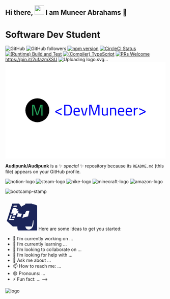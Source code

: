 
## Hi there, <img src="https://github.com/user-attachments/assets/f6d643fa-00e6-4ee4-bdc5-56ba022b8adc" width="30px"> I am Muneer Abrahams 👋
# Software Dev Student
<img alt="GitHub" src="https://img.shields.io/badge/:badgeContent/https://www.youtube.com/channel/UCuJEyzAlx4s2IGqxUvRYWbw">  <img alt="GitHub followers" src="https://img.shields.io/github/followers/:Audipunk">
[![npm version](https://img.shields.io/npm/v/react.svg?style=flat)](https://www.npmjs.com/package/react) 
[![CircleCI Status](https://circleci.com/gh/facebook/react.svg?style=shield)](https://circleci.com/gh/facebook/react) [![(Runtime) Build and Test](https://github.com/facebook/react/actions/workflows/runtime_build_and_test.yml/badge.svg)](https://github.com/facebook/react/actions/workflows/runtime_build_and_test.yml) [![(Compiler) TypeScript](https://github.com/facebook/react/actions/workflows/compiler_typescript.yml/badge.svg?branch=main)](https://github.com/facebook/react/actions/workflows/compiler_typescript.yml) [![PRs Welcome](https://img.shields.io/badge/PRs-welcome-brightgreen.svg)](https://legacy.reactjs.org/docs/how-to-contribute.html#your-first-pull-request)
https://pin.it/2ufazmXSU
![Uploading logo.svg…]()
<svg xmlns="http://www.w3.org/2000/svg" version="1.1" xmlns:xlink="http://www.w3.org/1999/xlink" xmlns:svgjs="http://svgjs.dev/svgjs" width="100%" height="100%" viewBox="0 0 1000 600"><rect width="1000" height="600" x="0" y="0" fill="white"/><g><circle r="166.66666666666666" cx="446.3895060221354" cy="468.611687368532" fill="#FFE7C" transform="matrix(0.44687094332245053,0,0,0.44687094332245053,0,90.59104176960703)"/><path d="M390.7161204699096 543.6116833013172L373.34928629905534 543.6116833013172L373.34928629905534 393.61168330131716L404.8266732337287 393.61168330131716L446.28395966588954 519.5212310400107L487.95230137443224 393.61168330131716L519.4296883091056 393.61168330131716L519.4296883091056 543.6116833013172L502.06285413825134 543.6116833013172L502.06285413825134 412.0639446078498L498.80657273121614 412.0639446078498L456.05280388699504 538.1845476229253L436.7261707211659 538.1845476229253L393.9724018769448 412.0639446078498L390.7161204699096 412.0639446078498L390.7161204699096 543.6116833013172Z " fill="#229955" transform="matrix(0.44687094332245053,0,0,0.44687094332245053,0,90.59104176960703)"/><path d="M785.4027586571192 521.1428868741775L785.4027586571192 538.6780558576284L696.3894855970593 495.04817777677096L696.3894855970593 480.4850713328881L785.4027586571192 437.2712820075702L785.4027586571192 454.5984066132513L713.7166102027404 487.55858017705975L785.4027586571192 521.1428868741775ZM873.9999429616394 541.4717946448222L821.1566710081215 541.4717946448222L821.1566710081215 393.61168330131716L873.9999429616394 393.61168330131716Q890.2571250530762 393.61168330131716 900.9565501955208 398.84251337095674Q911.6559753379652 404.103064065992 917.8675860456622 413.61366419260935Q924.0791967533592 423.1242643192268 926.6351705373877 436.2905013695128Q929.2208649468118 449.45673841979874 929.2208649468118 465.2978317556959L929.2208649468118 465.2978317556959Q929.2208649468118 481.34696946936276 926.7540530389704 495.13733965295796Q924.2872411311289 508.95743046194895 918.0756304234321 519.4190906012282Q911.8937403411308 529.9104713659029 901.1943151986861 535.7059933180603Q890.4948900562415 541.4717946448222 873.9999429616394 541.4717946448222L873.9999429616394 541.4717946448222ZM838.2757512360329 408.7989228785093L838.2757512360329 526.28455506763L873.9999429616394 526.28455506763Q885.5612662405588 526.28455506763 892.8428194625003 521.3509312519473Q900.1243726844416 516.4470280616601 904.1663777382541 507.88748794770447Q908.2381034174621 499.3279478337488 909.8430171888288 488.3907576881388Q911.4479309601954 477.48328816792446 911.4479309601954 465.2978317556959L911.4479309601954 465.2978317556959Q911.4479309601954 453.3204197212371 909.8430171888288 443.037083334332Q908.2381034174621 432.7537469474269 904.1663777382541 425.056104969946Q900.1243726844416 417.358462992465 892.8428194625003 413.0786929354872Q885.5612662405588 408.7989228785093 873.9999429616394 408.7989228785093L873.9999429616394 408.7989228785093L838.2757512360329 408.7989228785093ZM994.2793139379542 543.6116796733111L994.2793139379542 543.6116796733111Q978.2301762242871 543.6116796733111 968.8978998500438 537.4000689656141Q959.5953441011961 531.1884582579171 955.523618421988 519.0030018456886Q951.4816133681757 506.81754543346005 951.4816133681757 488.6285226913042L951.4816133681757 488.6285226913042Q951.4816133681757 468.2996149206595 957.0393703171678 455.9952760068482Q962.5971272661598 443.69093709303695 972.6426986498996 438.01429764246217Q982.7179906590347 432.33765819188744 996.419198966443 432.33765819188744L996.419198966443 432.33765819188744Q1017.8180492513322 432.33765819188744 1028.7255187715464 444.2259083501592Q1039.6329882917607 456.08443788303526 1039.6329882917607 482.41691198360724L1039.6329882917607 482.41691198360724L1038.7710901552862 495.04817777677096L968.3629285929217 495.04817777677096Q968.600693596087 511.7214486237471 974.5745393006187 520.2809887377027Q980.5781056305459 528.8405288516585 996.1814339632776 528.8405288516585L996.1814339632776 528.8405288516585Q1002.1850002932047 528.8405288516585 1009.3476710135635 528.513601972306Q1016.5103417339221 528.2163957183492 1023.5838505780939 527.770586337414Q1030.6573594222657 527.3544975818745 1035.5612626125528 526.9086882009393L1035.5612626125528 526.9086882009393L1036.007071993488 539.9857633750382Q1030.8654038000354 540.8179408861173 1023.4649680765112 541.679839022592Q1016.0942529783827 542.5417371590667 1008.3966110009017 543.0767084161889Q1000.6989690234209 543.6116796733111 994.2793139379542 543.6116796733111ZM968.3629285929217 481.5550138471325L968.3629285929217 481.5550138471325L1022.9299968193891 481.5550138471325Q1022.9299968193891 461.8799598351927 1016.629224235505 454.06343535612905Q1010.328451651621 446.2469108770654 996.419198966443 446.2469108770654L996.419198966443 446.2469108770654Q987.4138494715521 446.2469108770654 981.2022387638551 449.78366529915127Q975.0203486815537 453.3204197212371 971.6916386372377 461.01806169871804Q968.3629285929217 468.71570367619904 968.3629285929217 481.5550138471325ZM1117.0849380729014 541.4717946448222L1084.1544851344886 541.4717946448222L1054.1960947356438 434.47754322037633L1072.147352474634 434.47754322037633L1096.547985924487 527.1464532041048L1104.691437282903 527.1464532041048L1129.9242482438349 434.47754322037633L1147.0433284717462 434.47754322037633L1117.0849380729014 541.4717946448222ZM1187.2850552574962 541.4717946448222L1170.1659750295848 541.4717946448222L1170.1659750295848 393.61168330131716L1201.1943079426742 393.61168330131716L1242.0601678617334 517.7250149536744L1283.163792783958 393.61168330131716L1314.1921256970472 393.61168330131716L1314.1921256970472 541.4717946448222L1297.0730454691359 541.4717946448222L1297.0730454691359 411.8007060434729L1293.8632179264023 411.8007060434729L1251.6896504899332 536.1220820735999L1232.6387296113028 536.1220820735999L1190.4948828002296 411.8007060434729L1187.2850552574962 411.8007060434729L1187.2850552574962 541.4717946448222ZM1380.0827521992685 543.6116796733111L1380.0827521992685 543.6116796733111Q1366.3815438918602 543.6116796733111 1359.1297112953146 538.0539227243191Q1351.848158073373 532.496165775327 1349.1733017877618 520.7267981186379Q1346.4984455021506 508.95743046194895 1346.4984455021506 490.3225983388579L1346.4984455021506 490.3225983388579L1346.4984455021506 434.47754322037633L1362.963671971357 434.47754322037633L1362.963671971357 490.3225983388579Q1362.963671971357 504.43989540180564 1364.360541364954 512.7913911379916Q1365.757410758551 521.1428868741775 1370.4532695710684 524.887685674033Q1375.1788490089814 528.6324844738887 1384.5705666340161 528.6324844738887L1384.5705666340161 528.6324844738887Q1393.9920048844465 528.6324844738887 1401.6896468619273 526.0765106898602Q1409.417009464804 523.4908162804362 1414.1128682773212 520.9348424964078L1414.1128682773212 520.9348424964078L1414.1128682773212 434.47754322037633L1430.5780947465275 434.47754322037633L1430.5780947465275 541.4717946448222L1414.1128682773212 541.4717946448222L1414.1128682773212 533.982197045111Q1407.277124436315 537.8458783465493 1399.2525555794816 540.7287790099302Q1391.2279867226482 543.6116796733111 1380.0827521992685 543.6116796733111ZM1477.8933303764495 541.4717946448222L1461.3983832818474 541.4717946448222L1461.3983832818474 434.47754322037633L1477.8933303764495 434.47754322037633L1477.8933303764495 441.9671408200876Q1481.5192466747224 439.82725579159865 1486.9878417475272 437.6873707631097Q1492.4267161949367 435.5474857346208 1498.6383269026335 433.9425719632541Q1504.8499376103307 432.33765819188744 1510.6157389370924 432.33765819188744L1510.6157389370924 432.33765819188744Q1521.7609734604723 432.33765819188744 1528.8047616792483 435.22055885526834Q1535.87827052342 438.10345951864923 1539.8311137010453 444.43395272792895Q1543.7839568786706 450.734725311813 1545.3888706500372 460.6911348193656Q1546.993784421404 470.6475443269182 1546.993784421404 484.7648413898659L1546.993784421404 484.7648413898659L1546.993784421404 541.4717946448222L1530.3205135744279 541.4717946448222L1530.3205135744279 485.41869514857086Q1530.3205135744279 471.5094424633929 1528.715599803061 463.157946727207Q1527.1106860316943 454.80645099102105 1522.2959447175942 451.0616521911654Q1517.4812034034944 447.31685339130985 1507.6139557721287 447.31685339130985L1507.6139557721287 447.31685339130985Q1502.2642432009063 447.31685339130985 1496.6173243757273 448.505678407137Q1490.9406849251527 449.66478279756853 1486.00706110947 451.47774094670496Q1481.1031579191829 453.3204197212371 1477.8933303764495 455.0144953687908L1477.8933303764495 455.0144953687908L1477.8933303764495 541.4717946448222ZM1614.4001628188048 543.6116796733111L1614.4001628188048 543.6116796733111Q1598.3510251051382 543.6116796733111 1589.0484693562903 537.4000689656141Q1579.7459136074428 531.1884582579171 1575.6741879282347 519.0030018456886Q1571.6024622490265 506.81754543346005 1571.6024622490265 488.6285226913042L1571.6024622490265 488.6285226913042Q1571.6024622490265 468.2996149206595 1577.1602191980185 455.9952760068482Q1582.7476967724062 443.69093709303695 1592.793268156146 438.01429764246217Q1602.8388395398856 432.33765819188744 1616.5400478472936 432.33765819188744L1616.5400478472936 432.33765819188744Q1637.9388981321829 432.33765819188744 1648.8463676523972 444.2259083501592Q1659.7835577980075 456.08443788303526 1659.7835577980075 482.41691198360724L1659.7835577980075 482.41691198360724L1658.9216596615327 495.04817777677096L1588.5134980991681 495.04817777677096Q1588.7215424769379 511.7214486237471 1594.725108806865 520.2809887377027Q1600.6989545113968 528.8405288516585 1616.3320034695241 528.8405288516585L1616.3320034695241 528.8405288516585Q1622.3355697994514 528.8405288516585 1629.49824051981 528.513601972306Q1636.6609112401686 528.2163957183492 1643.7344200843404 527.770586337414Q1650.7782083031163 527.3544975818745 1655.7118321187993 526.9086882009393L1655.7118321187993 526.9086882009393L1656.1279208743388 539.9857633750382Q1650.9862526808863 540.8179408861173 1643.6155375827577 541.679839022592Q1636.2448224846291 542.5417371590667 1628.5174598817525 543.0767084161889Q1620.8198179042718 543.6116796733111 1614.4001628188048 543.6116796733111ZM1588.5134980991681 481.5550138471325L1588.5134980991681 481.5550138471325L1643.0805663256356 481.5550138471325Q1643.0805663256356 461.8799598351927 1636.7797937417515 454.06343535612905Q1630.4493005324719 446.2469108770654 1616.5400478472936 446.2469108770654L1616.5400478472936 446.2469108770654Q1607.5644189777988 446.2469108770654 1601.3528082701016 449.78366529915127Q1595.1411975624046 453.3204197212371 1591.8422081434842 461.01806169871804Q1588.5134980991681 468.71570367619904 1588.5134980991681 481.5550138471325ZM1722.4643567574951 543.6116796733111L1722.4643567574951 543.6116796733111Q1706.4152190438283 543.6116796733111 1697.1126632949806 537.4000689656141Q1687.8101075461332 531.1884582579171 1683.738381866925 519.0030018456886Q1679.6666561877169 506.81754543346005 1679.6666561877169 488.6285226913042L1679.6666561877169 488.6285226913042Q1679.6666561877169 468.2996149206595 1685.224413136709 455.9952760068482Q1690.8118907110968 443.69093709303695 1700.8574620948364 438.01429764246217Q1710.903033478576 432.33765819188744 1724.6042417859842 432.33765819188744L1724.6042417859842 432.33765819188744Q1746.0030920708734 432.33765819188744 1756.9105615910878 444.2259083501592Q1767.8477517366975 456.08443788303526 1767.8477517366975 482.41691198360724L1767.8477517366975 482.41691198360724L1766.9858536002228 495.04817777677096L1696.5776920378585 495.04817777677096Q1696.7857364156282 511.7214486237471 1702.7893027455555 520.2809887377027Q1708.7631484500869 528.8405288516585 1724.3961974082142 528.8405288516585L1724.3961974082142 528.8405288516585Q1730.3997637381415 528.8405288516585 1737.5624344585 528.513601972306Q1744.7251051788592 528.2163957183492 1751.7986140230307 527.770586337414Q1758.842402241807 527.3544975818745 1763.7760260574894 526.9086882009393L1763.7760260574894 526.9086882009393L1764.1921148130289 539.9857633750382Q1759.0504466195764 540.8179408861173 1751.6797315214478 541.679839022592Q1744.3090164233197 542.5417371590667 1736.5816538204429 543.0767084161889Q1728.8840118429619 543.6116796733111 1722.4643567574951 543.6116796733111ZM1696.5776920378585 481.5550138471325L1696.5776920378585 481.5550138471325L1751.144760264326 481.5550138471325Q1751.144760264326 461.8799598351927 1744.8439876804416 454.06343535612905Q1738.513494471162 446.2469108770654 1724.6042417859842 446.2469108770654L1724.6042417859842 446.2469108770654Q1715.628612916489 446.2469108770654 1709.417002208792 449.78366529915127Q1703.205391501095 453.3204197212371 1699.9064020821745 461.01806169871804Q1696.5776920378585 468.71570367619904 1696.5776920378585 481.5550138471325ZM1809.1297004112964 541.4717946448222L1792.6644739420901 541.4717946448222L1792.6644739420901 434.47754322037633L1809.1297004112964 434.47754322037633L1809.1297004112964 448.8028846610938Q1813.2014260905046 446.03886649929564 1819.4130367982013 442.71015645497954Q1825.6246475058986 439.4111670360591 1833.1142451056096 436.4093838710955Q1840.6038427053206 433.40760070613186 1848.0934403050321 432.12961381411765L1848.0934403050321 432.12961381411765L1848.0934403050321 449.04064966425926Q1840.8118870830906 450.5266809340432 1833.3222894833796 452.99349284188463Q1825.8326918836685 455.460304749726 1819.5021986743884 458.22432291152415Q1813.2014260905046 461.01806169871804 1809.1297004112964 463.157946727207L1809.1297004112964 463.157946727207L1809.1297004112964 541.4717946448222ZM1958.059754269046 495.04817777677096L1869.046481208986 538.6780558576284L1869.046481208986 521.1428868741775L1940.7326296633648 487.55858017705975L1869.046481208986 454.5984066132513L1869.046481208986 437.2712820075702L1958.059754269046 480.4850713328881L1958.059754269046 495.04817777677096Z " fill="blue" transform="matrix(0.44687094332245053,0,0,0.44687094332245053,0,90.59104176960703)"/></g></svg>



**Audipunk/Audipunk** is a ✨ _special_ ✨ repository because its `README.md` (this file) appears on your GitHub profile.




![notion-logo](https://github.com/user-attachments/assets/41ba9a8f-cef4-44fd-9349-11be1dd17bcf)
![steam-logo](https://github.com/user-attachments/assets/b549af1c-0069-492a-b680-0c6930d49b93)
![nike-logo](https://github.com/user-attachments/assets/88652d67-9a15-49b2-9317-f3e9c4f40c86)
![minecraft-logo](https://github.com/user-attachments/assets/0d014c04-aec9-488b-b6a0-897ed1b689e9)
![amazon-logo](https://github.com/user-attachments/assets/4ee0fcde-cee9-4c67-b096-ac2f5e9857d4)

![bootcamp-stamp](https://github.com/user-attachments/assets/84041c0a-6e88-4536-a45f-72f16970c082)



<svg xmlns="http://www.w3.org/2000/svg" x="0px" y="0px" width="100" height="100" viewBox="0 0 64 64" style="fill: #1b2559">
  <path d="M53.5,10h-13l-2,5.5h-3L34,19l-6.5-9H14L3,45l12,11h13l2-8l1,1.5h4l5.5,6.5h13L60,23L53.5,10z M39,19h1h1.5h2l-1.14,3.04	l-4.569,0.286L39,19z M16.979,14h6.87l-0.635,2.223l-7.198,0.576L16.979,14z M17.5,43H7l3.518-10.224L13,32.5L10,41h8.192L17.5,43z M19.045,38.538L13.5,39l1-3h5.423L19.045,38.538z M43.97,43H33l3.874-13H33.47L31,36.5h-8l2.28-6.5H22l-1.217,3.517l-5.598,0.431	L16.5,30h-5.027l3.785-11h7.162l-0.571,2H25l-1,3.5h10h3h11.455L43.97,43z M49.154,21.615l-3.827,0.239L47,16h-4.354l0.764-2H51	L49.154,21.615z"/><svg xmlns="http://www.w3.org/2000/svg" x="0px" y="0px" width="100" height="100" viewBox="0 0 64 64" style="fill: #1b2559">
  <path d="M 32.376953 7 C 25.650953 7 18.181375 9.5161875 16.609375 17.742188 C 16.441375 18.618188 17.052859 19.067312 17.630859 19.195312 L 24.460938 19.892578 C 25.102937 19.858578 25.614281 19.260906 25.738281 18.628906 C 26.326281 15.794906 28.727922 14.394531 31.419922 14.394531 C 32.873922 14.394531 34.516953 14.940516 35.376953 16.228516 C 36.370953 17.666516 36.207031 19.617203 36.207031 21.283203 L 36.207031 22.232422 C 32.109031 22.688422 26.763641 22.966766 22.931641 24.634766 C 18.503641 26.528766 15.398437 30.392266 15.398438 36.072266 C 15.398438 43.340266 20.044141 47.003906 25.994141 47.003906 C 31.020141 47.003906 33.733281 45.798719 37.613281 41.886719 C 38.895281 43.724719 39.351219 44.630453 41.699219 46.564453 C 42.227219 46.844453 42.891422 46.789047 43.357422 46.373047 L 43.357422 46.4375 C 44.767422 45.1935 47.34125 42.961766 48.78125 41.759766 C 49.35525 41.291766 49.23125 40.561828 48.78125 39.923828 C 47.48925 38.157828 46.164062 36.694062 46.164062 33.414062 L 46.164062 22.544922 C 46.164062 17.926922 46.475109 13.654609 43.037109 10.474609 C 40.323109 7.8986094 35.812953 7 32.376953 7 z M 35.248047 27.835938 C 35.566797 27.841188 35.885078 27.851562 36.205078 27.851562 L 36.205078 29.367188 C 36.207078 32.095187 36.317687 34.337719 34.929688 36.761719 C 33.805687 38.729719 31.997672 39.919922 30.013672 39.919922 C 27.301672 39.919922 25.734375 37.891281 25.734375 34.863281 C 25.734375 29.653281 29.831016 28.141562 34.291016 27.851562 C 34.610016 27.830562 34.929297 27.830687 35.248047 27.835938 z M 54.171875 45.441406 C 52.353875 45.467406 50.22375 45.850422 48.59375 46.982422 C 48.09375 47.330422 48.166656 47.817953 48.722656 47.751953 C 50.556656 47.533953 54.609844 47.021359 55.339844 47.943359 C 56.067844 48.867359 54.533609 52.665281 53.849609 54.363281 C 53.641609 54.875281 54.092547 55.073594 54.560547 54.683594 C 57.612547 52.155594 58.428687 46.912531 57.804688 46.144531 C 57.494687 45.770531 55.991875 45.415406 54.171875 45.441406 z M 6.3671875 46.404297 C 5.9871875 46.454297 5.8363281 46.946688 6.2363281 47.304688 C 13.020328 53.368688 21.967828 57 31.923828 57 C 39.025828 57 47.315859 54.800578 53.005859 50.642578 C 53.945859 49.952578 53.124109 48.888922 52.162109 49.294922 C 45.784109 51.974922 38.815766 53.273437 32.509766 53.273438 C 23.159766 53.273438 14.140266 50.74725 6.8222656 46.53125 C 6.6602656 46.43925 6.4911875 46.388297 6.3671875 46.404297 z"/>
</svg>

</svg>
Here are some ideas to get you started:

- 🔭 I’m currently working on ...
- 🌱 I’m currently learning ...
- 👯 I’m looking to collaborate on ...
- 🤔 I’m looking for help with ...
- 💬 Ask me about ...
- 📫 How to reach me: ...
- 😄 Pronouns: ...
- ⚡ Fun fact: ...
-->

![logo](https://github.com/user-attachments/assets/3f8d56c0-d967-4e44-9bff-05c7a2784cfd) 
